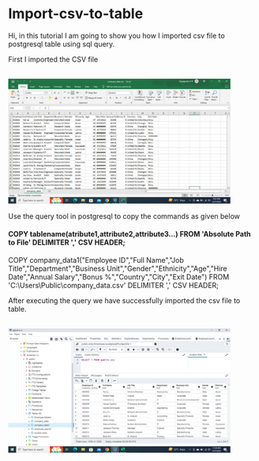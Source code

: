 # Import-csv-to-table
<p>Hi, in this tutorial I am going to show you how I imported csv file to postgresql table using sql query.</p>
<p>First I imported the CSV file</p><br>

<img src="sample images/csv.png" width="450">

<p>Use the query tool in postgresql to copy the commands as given below</p>
<h4>COPY tablename(atribute1,attribute2,attribute3...) FROM 'Absolute Path to File' DELIMITER ',' CSV HEADER;</h4>
COPY company_data1("Employee ID","Full Name","Job Title","Department","Business Unit","Gender","Ethnicity","Age","Hire Date","Annual Salary","Bonus %","Country","City","Exit Date") FROM 'C:\Users\Public\company_data.csv' DELIMITER ',' CSV HEADER;</br>
<p>After executing the query we have successfully imported the csv file to table.</p><br>
<img src="sample images/table.png" width="450">
